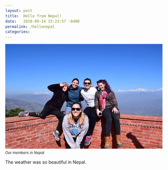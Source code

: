 ```yaml
---
layout: post
title:  Hello from Nepal!
date:   2018-09-14 15:23:57 -0400
permalink: /hellonepal
categories:  
---
```



<img src="/assets/club_imgs/IMG_1951.JPG" width="500"><br>
<small><em>Our members in Nepal</em></small>



The weather was so beautiful in Nepal.

